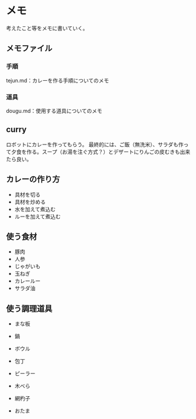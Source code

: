 # メモ
考えたこと等をメモに書いていく。

## メモファイル

### 手順
tejun.md：カレーを作る手順についてのメモ

### 道具
dougu.md：使用する道具についてのメモ


## curry

ロボットにカレーを作ってもらう。
最終的には、ご飯（無洗米）、サラダも作って夕食を作る。スープ（お湯を注ぐ方式？）とデザートにりんごの皮むきも出来たら良い。

## カレーの作り方
- 具材を切る  
- 具材を炒める  
- 水を加えて煮込む  
- ルーを加えて煮込む  

## 使う食材
- 豚肉  
- 人参  
- じゃがいも  
- 玉ねぎ  
- カレールー  
- サラダ油  

## 使う調理道具
- まな板  
- 鍋  
- ボウル

- 包丁  
- ピーラー  
- 木べら  
- 網杓子  
- おたま  
